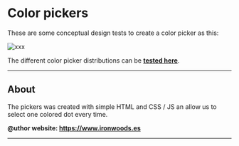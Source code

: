# Color pickers

These are some conceptual design tests to create a color picker as this:

![xxx](https://user-images.githubusercontent.com/7187599/71266430-b0db4900-2348-11ea-8d26-4b7bea0b8ba2.png)

The different color picker distributions can be **[tested here][1]**.

***
## About
The pickers was created with simple HTML and CSS / JS an allow us to select one colored dot every time.

**@uthor website: https://www.ironwoods.es**
***

[1]: https://oricis.github.io/html-css-js__color-pickers/
